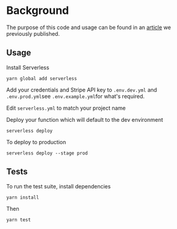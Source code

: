 # Background

The purpose of this code and usage can be found in an [article](https://procoders.co.uk/blog/2018-04-20-paying-in-instalments-through-stripe-with-nodejs-810-and-serverless) we previously published.

## Usage

Install Serverless

```
yarn global add serverless
```

Add your credentials and Stripe API key to `.env.dev.yml` and `.env.prod.yml`see `.env.example.yml`for what's required.

Edit `serverless.yml` to match your project name

Deploy your function which will default to the dev environment

```
serverless deploy
```

To deploy to production
```
serverless deploy --stage prod
```

## Tests

To run the test suite, install dependencies 

```
yarn install
```

Then

```
yarn test
```

